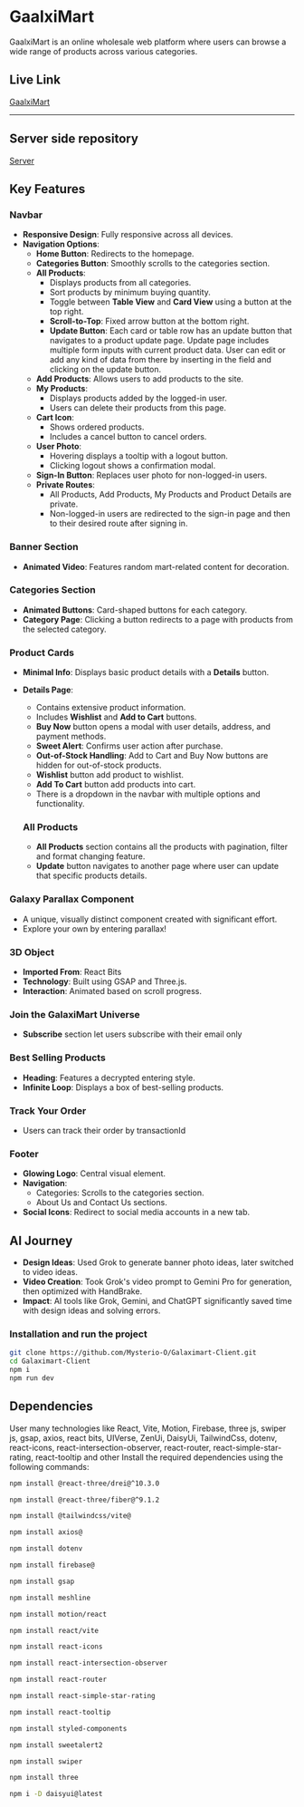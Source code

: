 # GaalxiMart

GaalxiMart is an online wholesale web platform where users can browse a wide range of products across various categories.

## Live Link
[GaalxiMart](https://galaxi-mart.netlify.app)

---
## Server side repository
[Server](https://github.com/Mysterio-O/Galaximart-server)

## Key Features

### Navbar
- **Responsive Design**: Fully responsive across all devices.
- **Navigation Options**:
  - **Home Button**: Redirects to the homepage.
  - **Categories Button**: Smoothly scrolls to the categories section.
  - **All Products**:
    - Displays products from all categories.
    - Sort products by minimum buying quantity.
    - Toggle between **Table View** and **Card View** using a button at the top right.
    - **Scroll-to-Top**: Fixed arrow button at the bottom right.
    - **Update Button**: Each card or table row has an update button that navigates to a product update page. Update page includes multiple form inputs with current product data. User can edit or add any kind of data from there by inserting in the field and clicking on the update button.
  - **Add Products**: Allows users to add products to the site.
  - **My Products**:
    - Displays products added by the logged-in user.
    - Users can delete their products from this page.
  - **Cart Icon**:
    - Shows ordered products.
    - Includes a cancel button to cancel orders.
  - **User Photo**:
    - Hovering displays a tooltip with a logout button.
    - Clicking logout shows a confirmation modal.
  - **Sign-In Button**: Replaces user photo for non-logged-in users.
  - **Private Routes**:
    - All Products, Add Products, My Products and Product Details are private.
    - Non-logged-in users are redirected to the sign-in page and then to their desired route after signing in.

### Banner Section
- **Animated Video**: Features random mart-related content for decoration.

### Categories Section
- **Animated Buttons**: Card-shaped buttons for each category.
- **Category Page**: Clicking a button redirects to a page with products from the selected category.

### Product Cards
- **Minimal Info**: Displays basic product details with a **Details** button.
- **Details Page**:
  - Contains extensive product information.
  - Includes **Wishlist** and **Add to Cart** buttons.
  - **Buy Now** button opens a modal with user details, address, and payment methods.
  - **Sweet Alert**: Confirms user action after purchase.
  - **Out-of-Stock Handling**: Add to Cart and Buy Now buttons are hidden for out-of-stock products.
  - **Wishlist** button add product to wishlist.
  - **Add To Cart** button add products into cart.
  - There is a dropdown in the navbar with multiple options and functionality.

  ### All Products
  - **All Products** section contains all the products with pagination, filter and format changing feature.
  - **Update** button navigates to another page where user can update that specific products details.

### Galaxy Parallax Component
- A unique, visually distinct component created with significant effort.
- Explore your own by entering parallax!

### 3D Object
- **Imported From**: React Bits
- **Technology**: Built using GSAP and Three.js.
- **Interaction**: Animated based on scroll progress.

### Join the GalaxiMart Universe
 - **Subscribe** section let users subscribe with their email only

### Best Selling Products
- **Heading**: Features a decrypted entering style.
- **Infinite Loop**: Displays a box of best-selling products.

### Track Your Order
 - Users can track their order by transactionId

### Footer
- **Glowing Logo**: Central visual element.
- **Navigation**:
  - Categories: Scrolls to the categories section.
  - About Us and Contact Us sections.
- **Social Icons**: Redirect to social media accounts in a new tab.

## AI Journey
- **Design Ideas**: Used Grok to generate banner photo ideas, later switched to video ideas.
- **Video Creation**: Took Grok's video prompt to Gemini Pro for generation, then optimized with HandBrake.
- **Impact**: AI tools like Grok, Gemini, and ChatGPT significantly saved time with design ideas and solving errors.


### Installation and run the project
```bash
git clone https://github.com/Mysterio-O/Galaximart-Client.git
cd Galaximart-Client
npm i
npm run dev
```


## Dependencies

User many technologies like React, Vite, Motion, Firebase, three js, swiper js, gsap, axios, react bits, UIVerse, ZenUi, DaisyUi, TailwindCss, dotenv, react-icons, react-intersection-observer, react-router, react-simple-star-rating, react-tooltip and other
Install the required dependencies using the following commands:

```bash
npm install @react-three/drei@^10.3.0
```
```bash
npm install @react-three/fiber@^9.1.2
```
```bash
npm install @tailwindcss/vite@
```
```bash
npm install axios@
```
```bash
npm install dotenv
```
```bash
npm install firebase@
```
```bash
npm install gsap
```
```bash
npm install meshline
```
```bash
npm install motion/react
```
```bash
npm install react/vite
```
```bash
npm install react-icons
```
```bash
npm install react-intersection-observer
```
```bash
npm install react-router
```
```bash
npm install react-simple-star-rating
```
```bash
npm install react-tooltip
```
```bash
npm install styled-components
```
```bash
npm install sweetalert2
```
```bash
npm install swiper
```
```bash
npm install three
```
```bash
npm i -D daisyui@latest
```